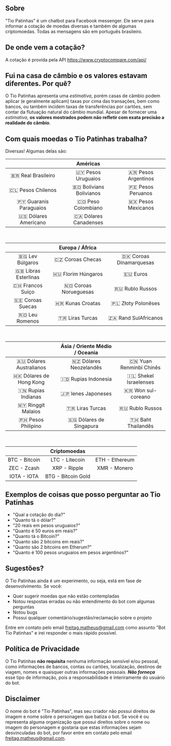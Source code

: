 ## Sobre 
"Tio Patinhas" é um chatbot para Facebook messenger. Ele serve para informar a cotação de moedas diversas e também de algumas criptomoedas. Todas as mensagens são em português brasileiro.


## De onde vem a cotação?
A cotação é provida pela API https://www.cryptocompare.com/api/


## Fui na casa de câmbio e os valores estavam diferentes. Por quê?
O Tio Patinhas apresenta uma _estimativa_, porém casas de câmbio podem aplicar (e geralmente aplicam) taxas por cima das transações, bem como bancos, ou também incidem taxas de transferências por cartões, sem contar da flutuação natural do câmbio mundial. Apesar de fornecer uma _estimativa_, **os valores mostrados podem não refletir com exata precisão a realidade do câmbio**.


## Com quais moedas o Tio Patinhas trabalha?
Diversas! Algumas delas são: 

||Américas||
|:------------:|:------------:|:------------:|
| 🇧🇷  Real Brasileiro|🇺🇾 Pesos Uruguaios| 🇦🇷 Pesos Argentinos |
| 🇨🇱 Pesos Chilenos | 🇧🇴 Bolivians Bolivianos | 🇵🇪 Pesos Peruanos |
|🇵🇾 Guaranis Paraguaios|🇨🇴 Peso Colombiano|🇲🇽  Pesos Mexicanos|
|🇺🇸  Dólares Americano|🇨🇦  Dólares Canadenses|

<br>

||Europa / África||
|:------------:|:------------:|:------------:|
|🇧🇬  Lev Búlgaros| 🇨🇿  Coroas Checas| 🇩🇰  Coroas Dinamarquesas| 
|🇬🇧  Libras Esterlinas| 🇭🇺  Florim Húngaros| 🇪🇺  Euros| 
|🇨🇭  Francos Suiço| 🇳🇴  Coroas Norueguesas| 🇷🇺  Rublo Russos| 
|🇸🇪  Coroas Suecas| 🇭🇷  Kunas Croatas| 🇵🇱  Złoty Polonêses| 
|🇷🇴  Leu Romenos| 🇹🇷  Liras Turcas| 🇿🇦  Rand SulAfricanos |

<br>

||Ásia / Oriente Médio / Oceania||
|:------------:|:------------:|:------------:|
|🇦🇺  Dólares Australianos| 🇳🇿  Dólares Neozelandês| 🇨🇳  Yuan Renminbi Chinês| 
|🇭🇰  Dólares de Hong Kong| 🇮🇩  Rupias Indonesia| 🇮🇱  Shekel Israelenses| 
|🇮🇳  Rupias Indianas| 🇯🇵  Ienes Japoneses| 🇰🇷  Won sul-coreano| 
|🇲🇾  Ringgit Malaios| 🇹🇷  Liras Turcas| 🇷🇺  Rublo Russos| 
|🇵🇭  Pesos Philipino| 🇸🇬  Dólares de Singapura| 🇹🇭  Baht Thailandês| 

<br>

||Criptomoedas|| 
|:--------:|:--------:|:--------:|
|BTC - Bitcoin|LTC - Litecoin| ETH - Ethereum| 
|ZEC - Zcash| XRP - Ripple| XMR - Monero| 
|IOTA - IOTA| BTG - Bitcoin Gold |




## Exemplos de coisas que posso perguntar ao Tio Patinhas

- "Qual a cotação do dia?"
- "Quanto tá o dólar?"
- "20 reais em pesos uruguaios?"
- "Quanto é 50 euros em reais?"
- "Quanto tá o Bitcoin?"
- "Quanto são 2 bitcoins em reais?"
- "Quanto são 2 bitcoins em Etherum?"
- "Quanto é 100 pesos uruguaios em pesos argentinos?"


## Sugestões?

O Tio Patinhas ainda é um experimento, ou seja, está em fase de desenvolvimento. Se você:

- Quer sugerir moedas que não estão contempladas
- Notou respostas erradas ou não entendimento do bot com algumas perguntas
- Notou bugs
- Possui qualquer comentário/sugestão/reclamação sobre o projeto

Entre em contato pelo email freitag.matheus@gmail.com como assunto "Bot Tio Patinhas" e irei responder o mais rápido possível.


## Política de Privacidade
O Tio Patinhas **não requisita** nenhuma informação sensível e/ou pessoal, como informações de bancos, contas ou cartões, localização, destinos de viagem, nomes e quaisquer outras informações pessoais.
*__Não forneça__* esse tipo de informação, pois a responsabilidade é interiramente do usuário do bot. 


## Disclaimer
O nome do bot é "Tio Patinhas", mas seu criador não possui direitos de imagem e nome sobre o personagem que batiza o bot. Se você é ou representa alguma organização que possui direitos sobre o nome ou imagem do personagem e gostaria que estas informações sejam desvinculadas do bot, por favor entre em contato pelo email freitag.matheus@gmail.com.

